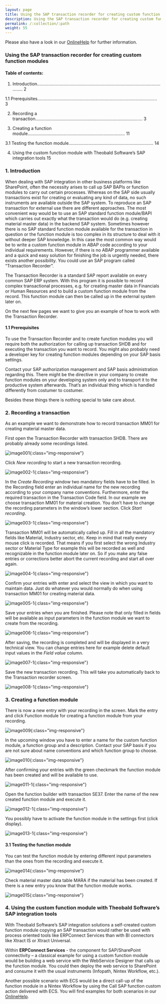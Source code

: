```yaml
---
layout: page
title: Using the SAP transaction recorder for creating custom function modules
description: Using the SAP transaction recorder for creating custom function modules
permalink: /:collection/:path
weight: 55
---
```


Please also have a look in our [OnlineHelp](https://help.theobald-software.com/en/) for further information.

### Using the SAP transaction recorder for creating custom function modules

#### Table of contents:

1. Introduction........................................................................................................... 2

1.1          Prerequisites................................................................................................ 3

2. Recording a transaction...................................................................................... 3

3. Creating a function module.............................................................................. 11

3.1          Testing the function module.................................................................... 14

4. Using the custom function module with Theobald Software’s SAP integration tools    15

### 1.  Introduction

When dealing with SAP integration in other business platforms like SharePoint, often the necessity arises to call up SAP BAPIs or function modules to carry out certain processes. Whereas on the SAP side usually transactions exist for creating or evaluating any kind of data, no such instruments are available outside the SAP system. To reproduce an SAP transaction for external use there are different approaches. The most convenient way would be to use an SAP standard function module/BAPI which carries out exactly what the transaction would do (e.g. creating material master data) in the backend SAP system. Sometimes however there is no SAP standard function module available for the transaction in question or the function module is too complex in its structure to deal with it without deeper SAP knowledge. In this case the most common way would be to write a custom function module in ABAP code according to your individual requirements. However, if there is no ABAP programmer available and a quick and easy solution for finishing the job is urgently needed, there exists another possibility. You could use an SAP program called “Transaction Recorder”.

The Transaction Recorder is a standard SAP report available on every common SAP ERP system. With this program it is possible to record complex transactional processes, e.g. for creating master data in Financials or Human Resources and to build a custom function module from the record. This function module can then be called up in the external system later on.

On the next few pages we want to give you an example of how to work with the Transaction Recorder.

#### 1.1 Prerequisites
To use the Transaction Recorder and to create function modules you will require both the authorization for calling up transaction SHDB and for executing the transaction you want to record. You might also probably need a developer key for creating function modules depending on your SAP basis settings.  

Contact your SAP authorization management and SAP basis administration regarding this. There might be the directive in your company to create function modules on your developing system only and to transport it to the productive system afterwards. That’s an individual thing which is handled differently from costumer to costumer.  

Besides these things there is nothing special to take care about.

### 2.  Recording a transaction

As an example we want to demonstrate how to record transaction MM01 for creating material master data.

First open the Transaction Recorder with transaction SHDB. There are probably already some recordings listed. 

![image001](/img/contents/image001.gif){:class="img-responsive"}

Click *New recording* to start a new transaction recording.

![image002-1](/img/contents/image002.gif){:class="img-responsive"}

In the *Create Recording* window two mandatory fields have to be filled. In the Recording field enter an individual name for the new recording according to your company name conventions. Furthermore, enter the required transaction in the Transaction Code field. In our example we choose transaction MM01 for material creation. You don’t have to change the recording parameters in the window’s lower section. Click *Start recording*. 

![image003-1](/img/contents/image003-1.gif){:class="img-responsive"}

Transaction MM01 will be automatically called up. Fill in all the mandatory fields like Material, Industry sector, etc. Keep in mind that really every mouse click is recorded. That means if you first select the wrong Industry sector or Material Type for example this will be recorded as well and recognizable in the function module later on. So if you make any false entries or corrections better abort the current recording and start all over again.

![image004-1](/img/contents/image004-1.gif){:class="img-responsive"}

Confirm your entries with enter and select the view in which you want to maintain data. Just do whatever you would normally do when using transaction MM01 for creating material data.



![image005-1](/img/contents/image005-1.jpg){:class="img-responsive"}

Save your entries when you are finished. Please note that only filled in fields will be available as input parameters in the function module we want to create from the recording.

![image006-1](/img/contents/image006-1.gif){:class="img-responsive"}

After saving, the recording is completed and will be displayed in a very technical view. You can change entries here for example delete default input values in the *Field value* column.

![image007-1](/img/contents/image007-1.gif){:class="img-responsive"}

Save the new transaction recording. This will take you automatically back to the Transaction recorder screen.

![image008-1](/img/contents/image008-1.gif){:class="img-responsive"}

### 3.  Creating a function module

There is now a new entry with your recording in the screen. Mark the entry and click Function module for creating a function module from your recording.

![image009](/img/contents/image009.gif){:class="img-responsive"}

In the upcoming window you have to enter a name for the custom function module, a function group and a description. Contact your SAP basis if you are not sure about name conventions and which function group to choose.

![image010](/img/contents/image010.jpg){:class="img-responsive"}

After confirming your entries with the green checkmark the function module has been created and will be available to use.

![image011-1](/img/contents/image011-1.gif){:class="img-responsive"}

Open the function builder with transaction SE37. Enter the name of the new created function module and execute it.  

![image012-1](/img/contents/image012-1.gif){:class="img-responsive"}

You possibly have to activate the function module in the settings first (click display).

![image013-1](/img/contents/image013-1.gif){:class="img-responsive"}

#### 3.1  Testing the function module

You can test the function module by entering different input parameters than the ones from the recording and execute it.

![image014](/img/contents/image014.jpg){:class="img-responsive"}

Check material master data table MARA if the material has been created. If there is a new entry you know that the function module works. 

![image015](/img/contents/image015.gif){:class="img-responsive"}

### 4.  Using the custom function module with Theobald Software’s SAP integration tools

With Theobald Software’s SAP integration solutions a self-created custom function module copying an SAP transaction would rather be used with process oriented tools like ERPConnect Services than with BI connectors like Xtract IS or Xtract Universal.

Within **ERPConnect Services** - the component for SAP/SharePoint connectivity – a classical example for using a custom function module would be building a web service with the WebService Designer that calls up the function module. You could then deploy the web service to SharePoint and consume it with the usual instruments (Infopath, Nintex Workflow, etc.).

Another possible scenario with ECS would be a direct call-up of the function module in a Nintex Workflow by using the Call SAP function custom action delivered with ECS. You will find examples for both scenarios in our [OnlineHelp](https://help.theobald-software.com).